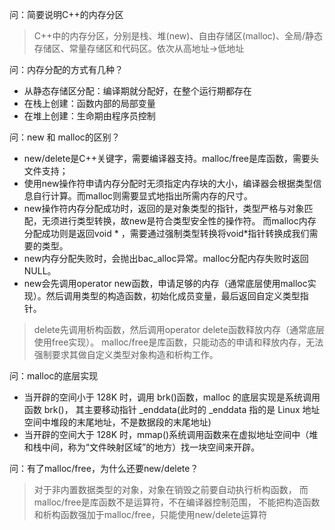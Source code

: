 问：简要说明C++的内存分区
>C++中的内存分区，分别是栈、堆(new)、自由存储区(malloc)、全局/静态存储区、常量存储区和代码区。依次从高地址->低地址

问：内存分配的方式有几种？
- 从静态存储区分配：编译期就分配好，在整个运行期都存在
- 在栈上创建：函数内部的局部变量
- 在堆上创建：生命期由程序员控制

问：new 和 malloc的区别？
- new/delete是C++关键字，需要编译器支持。malloc/free是库函数，需要头文件支持；
- 使用new操作符申请内存分配时无须指定内存块的大小，编译器会根据类型信息自行计算。而malloc则需要显式地指出所需内存的尺寸。
- new操作符内存分配成功时，返回的是对象类型的指针，类型严格与对象匹配，无须进行类型转换，故new是符合类型安全性的操作符。
而malloc内存分配成功则是返回void * ，需要通过强制类型转换将void*指针转换成我们需要的类型。
- new内存分配失败时，会抛出bac_alloc异常。malloc分配内存失败时返回NULL。
- new会先调用operator new函数，申请足够的内存（通常底层使用malloc实现）。然后调用类型的构造函数，初始化成员变量，最后返回自定义类型指针。
>delete先调用析构函数，然后调用operator delete函数释放内存（通常底层使用free实现）。
malloc/free是库函数，只能动态的申请和释放内存，无法强制要求其做自定义类型对象构造和析构工作。

问：malloc的底层实现
- 当开辟的空间小于 128K 时，调用 brk()函数，malloc 的底层实现是系统调用函数 brk()，
  其主要移动指针 _enddata(此时的 _enddata 指的是 Linux 地址空间中堆段的末尾地址，不是数据段的末尾地址)
- 当开辟的空间大于 128K 时，mmap()系统调用函数来在虚拟地址空间中（堆和栈中间，称为“文件映射区域”的地方）找一块空间来开辟。

问：有了malloc/free，为什么还要new/delete？
>对于非内置数据类型的对象，对象在销毁之前要自动执行析构函数，
而malloc/free是库函数不是运算符，不在编译器控制范围，
不能把构造函数和析构函数强加于malloc/free，只能使用new/delete运算符